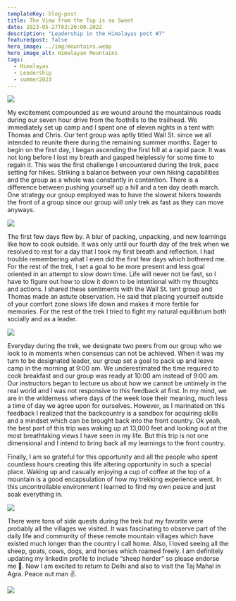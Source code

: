 ```yaml
---
templateKey: blog-post
title: The View from the Top is so Sweet
date: 2023-05-27T03:20:00.202Z
description: "Leadership in the Himalayas post #7"
featuredpost: false
hero_image: ../img/mountains.webp
hero_image_alt: Himalayan Mountains
tags:
  - Himalayas
  - Leadership
  - summer2023
---
```



![](https://pittbusinesstotheworld.com/wp-content/uploads/2023/05/IMG_0455-1024x683.jpg)

My excitement compounded as we wound around the mountainous roads during our seven hour drive from the foothills to the trailhead. We immediately set up camp and I spent one of eleven nights in a tent with Thomas and Chris. Our tent group was aptly titled Wall St. since we all intended to reunite there during the remaining summer months. Eager to begin on the first day, I began ascending the first hill at a rapid pace. It was not long before I lost my breath and gasped helplessly for some time to regain it. This was the first challenge I encountered during the trek, pace setting for hikes. Striking a balance between your own hiking capabilities and the group as a whole was constantly in contention. There is a difference between pushing yourself up a hill and a ten day death march. One strategy our group employed was to have the slowest hikers towards the front of a group since our group will only trek as fast as they can move anyways. 

![](https://pittbusinesstotheworld.com/wp-content/uploads/2023/05/0c201584-4e57-4690-9ae0-ea0e3af091ed-1024x576.jpg)

The first few days flew by. A blur of packing, unpacking, and new learnings like how to cook outside. It was only until our fourth day of the trek when we resolved to rest for a day that I took my first breath and reflection. I had trouble remembering what I even did the first few days which bothered me. For the rest of the trek, I set a goal to be more present and less goal oriented in an attempt to slow down time. Life will never not be fast, so I have to figure out how to slow it down to be intentional with my thoughts and actions. I shared these sentiments with the Wall St. tent group and Thomas made an astute observation. He said that placing yourself outside of your comfort zone slows life down and makes it more fertile for memories. For the rest of the trek I tried to fight my natural equilibrium both socially and as a leader.

![](https://pittbusinesstotheworld.com/wp-content/uploads/2023/05/IMG_4127-768x1024.jpg)

Everyday during the trek, we designate two peers from our group who we look to in moments when consensus can not be achieved. When it was my turn to be designated leader, our group set a goal to pack up and leave camp in the morning at 9:00 am. We underestimated the time required to cook breakfast and our group was ready at 10:00 am instead of 9:00 am. Our instructors began to lecture us about how we cannot be untimely in the real world and I was not responsive to this feedback at first. In my mind, we are in the wilderness where days of the week lose their meaning, much less a time of day we agree upon for ourselves. However, as I marinated on this feedback I realized that the backcountry is a sandbox for acquiring skills and a mindset which can be brought back into the front country. Ok yeah, the best part of this trip was waking up at 13,000 feet and looking out at the most breathtaking views I have seen in my life. But this trip is not one dimensional and I intend to bring back all my learnings to the front country. 

Finally, I am so grateful for this opportunity and all the people who spent countless hours creating this life altering opportunity in such a special place. Waking up and casually enjoying a cup of coffee at the top of a mountain is a good encapsulation of how my trekking experience went. In this uncontrollable environment I learned to find my own peace and just soak everything in. 

![](https://pittbusinesstotheworld.com/wp-content/uploads/2023/05/IMG_4180-1024x768.jpg)

There were tons of side quests during the trek but my favorite were probably all the villages we visited. It was fascinating to observe part of the daily life and community of these remote mountain villages which have existed much longer than the country I call home. Also, I loved seeing all the sheep, goats, cows, dogs, and horses which roamed freely. I am definitely updating my linkedin profile to include “sheep herder” so please endorse me 🐐. Now I am excited to return to Delhi and also to visit the Taj Mahal in Agra. Peace out man ✌️.

![](https://pittbusinesstotheworld.com/wp-content/uploads/2023/05/IMG_7131-1024x768.jpeg)